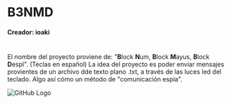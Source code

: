 # B3NMD
#### Creador: ioaki
#

El nombre del proyecto proviene de: "**B**lock **N**um, **B**lock **M**ayus, **B**lock **D**espl". (Teclas en español)
La idea del proyecto es poder enviar mensajes provientes de un archivo dde texto plano .txt, a través de las luces led del teclado. Algo así cómo un método de "comunicación espía".

![GitHub Logo](/images/logo.png)
